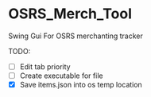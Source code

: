 # OSRS_Merch_Tool
Swing Gui For OSRS merchanting tracker

TODO:
- [ ] Edit tab priority
- [ ] Create executable for file
- [x] Save items.json into os temp location
